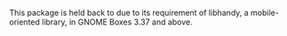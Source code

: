 This package is held back to due to its requirement of libhandy, a mobile-oriented library, in GNOME Boxes 3.37 and above.